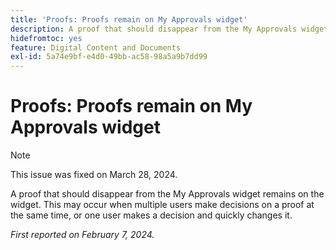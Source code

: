 ```yaml
---
title: 'Proofs: Proofs remain on My Approvals widget'
description: A proof that should disappear from the My Approvals widget remains on the widget. This may occur when multiple users make decisions on a proof at the same time, or one user makes a decision and quickly changes it.
hidefromtoc: yes
feature: Digital Content and Documents
exl-id: 5a74e9bf-e4d0-49bb-ac58-98a5a9b7dd99
---
```

# Proofs: Proofs remain on My Approvals widget

>[!NOTE]
>
>This issue was fixed on March 28, 2024.

A proof that should disappear from the My Approvals widget remains on the widget. This may occur when multiple users make decisions on a proof at the same time, or one user makes a decision and quickly changes it.

_First reported on February 7, 2024._
